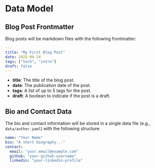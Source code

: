 # Data Model

## Blog Post Frontmatter

Blog posts will be markdown files with the following frontmatter:

```yaml
---
title: "My First Blog Post"
date: 2025-09-24
tags: ["tech", "intro"]
draft: false
---
```

- **title**: The title of the blog post.
- **date**: The publication date of the post.
- **tags**: A list of up to 5 tags for the post.
- **draft**: A boolean to indicate if the post is a draft.

## Bio and Contact Data

The bio and contact information will be stored in a single data file (e.g., `data/author.yaml`) with the following structure:

```yaml
name: "Your Name"
bio: "A short biography..."
contact:
  email: "your.email@example.com"
  github: "your-github-username"
  linkedin: "your-linkedin-profile"
```

